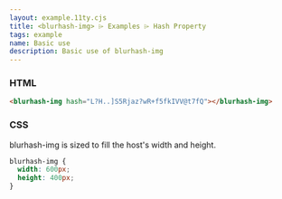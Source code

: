 ```yaml
---
layout: example.11ty.cjs
title: <blurhash-img> ⌲ Examples ⌲ Hash Property
tags: example
name: Basic use
description: Basic use of blurhash-img
---
```


<style>
blurhash-img {
  width: 600px;
  height: 400px;
}
</style>

<blurhash-img hash="L?H..]S5Rjaz?wR+f5fkIVV@t7fQ"></blurhash-img>

<h3>HTML</h3>

```html
<blurhash-img hash="L?H..]S5Rjaz?wR+f5fkIVV@t7fQ"></blurhash-img>
```

<h3>CSS</h3>

blurhash-img is sized to fill the host's width and height.

```css
blurhash-img {
  width: 600px;
  height: 400px;
}
```
